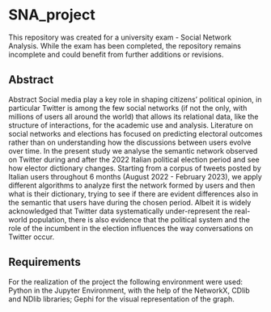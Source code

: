 # SNA_project
This repository was created for a university exam - Social Network Analysis. While the exam has been completed, the repository remains incomplete and could benefit from further additions or revisions.

## Abstract
Abstract
Social media play a key role in shaping citizens’ political opinion, in particular Twitter is among the few social
networks (if not the only, with millions of users all around the world) that allows its relational data, like the structure
of interactions, for the academic use and analysis. Literature on social networks and elections has focused on predicting
electoral outcomes rather than on understanding how the discussions between users evolve over time. In the present study
we analyse the semantic network observed on Twitter during and after the 2022 Italian political election period and see
how elector dictionary changes. Starting from a corpus of tweets posted by Italian users throughout 6 months (August
2022 - February 2023), we apply different algorithms to analyze first the network formed by users and then what is their
dictionary, trying to see if there are evident differences also in the semantic that users have during the chosen period.
Albeit it is widely acknowledged that Twitter data systematically under-represent the real-world population, there is also
evidence that the political system and the role of the incumbent in the election influences the way conversations on
Twitter occur.

## Requirements
For the realization of the project the following environment
were used: Python in the Jupyter Environment,
with the help of the NetworkX, CDlib and NDlib libraries;
Gephi for the visual representation of the graph.
